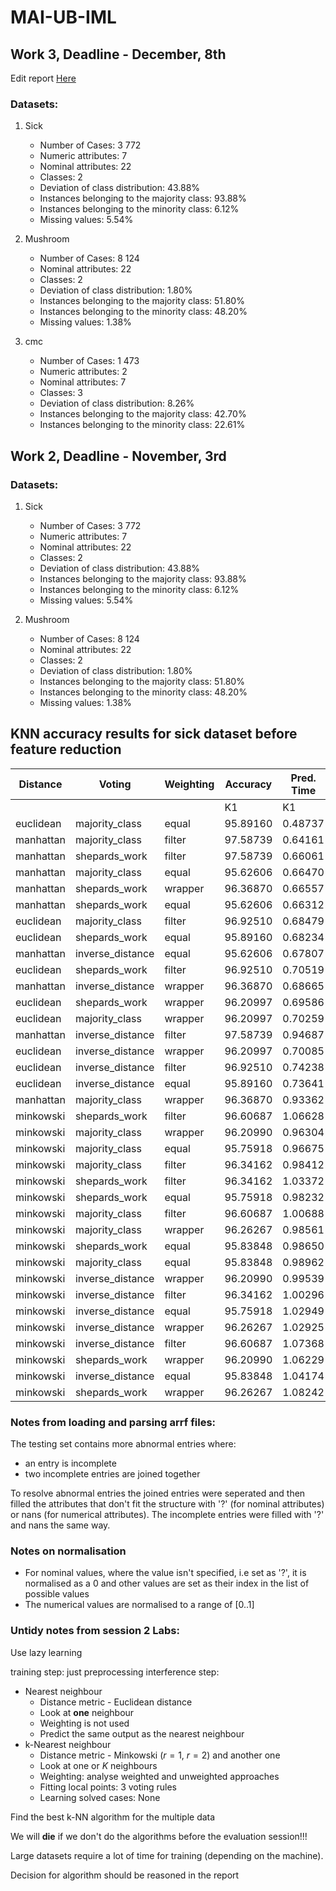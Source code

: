 # MAI-UB-IML

## Work 3, Deadline - December, 8th

Edit report [Here](https://docs.google.com/document/d/1-Ye6cBojwXEHfyYGivocpvwlN2uZXfafMD3xGi19afU/edit?tab=t.0)

### Datasets:
1. Sick
    - Number of Cases: 3 772
    - Numeric attributes: 7
    - Nominal attributes: 22
    - Classes: 2
    - Deviation of class distribution: 43.88%
    - Instances belonging to the majority class: 93.88%
    - Instances belonging to the minority class: 6.12%
    - Missing values: 5.54%

2. Mushroom
    - Number of Cases: 8 124
    - Nominal attributes: 22
    - Classes: 2
    - Deviation of class distribution: 1.80%
    - Instances belonging to the majority class: 51.80%
    - Instances belonging to the minority class: 48.20%
    - Missing values: 1.38%

3. cmc
    - Number of Cases: 1 473
    - Numeric attributes: 2
    - Nominal attributes: 7
    - Classes: 3
    - Deviation of class distribution: 8.26%
    - Instances belonging to the majority class: 42.70%
    - Instances belonging to the minority class: 22.61%



## Work 2, Deadline - November, 3rd

### Datasets:
1. Sick
    - Number of Cases: 3 772
    - Numeric attributes: 7
    - Nominal attributes: 22
    - Classes: 2
    - Deviation of class distribution: 43.88%
    - Instances belonging to the majority class: 93.88%
    - Instances belonging to the minority class: 6.12%
    - Missing values: 5.54%

2. Mushroom
    - Number of Cases: 8 124
    - Nominal attributes: 22
    - Classes: 2
    - Deviation of class distribution: 1.80%
    - Instances belonging to the majority class: 51.80%
    - Instances belonging to the minority class: 48.20%
    - Missing values: 1.38%

## KNN accuracy results for sick dataset before feature reduction

| Distance | Voting | Weighting | Accuracy | Pred. Time | Accuracy | Pred. Time | Accuracy | Pred. Time | Accuracy | Pred. Time | Best k |
|---|---|---|---|---|---|---|---|---|---|---|---|
|||| K1 | K1 | K3 | K3 | K5 | K5 | K7 | K7 ||
| euclidean | majority_class | equal | 95.89160 | 0.48737 | 95.86430 | 0.48270 | 96.20878 | 0.46841 | 96.26190 | 0.46183 | 7 |
| manhattan | majority_class | filter | 97.58739 | 0.64161 | 97.72030 | 0.89665 | 97.58739 | 0.95843 | 97.45533 | 0.91822 | 1 |
| manhattan | shepards_work | filter | 97.58739 | 0.66061 | 97.69363 | 0.66532 | 97.71995 | 0.65684 | 97.69363 | 0.65779 | 5 |
| manhattan | majority_class | equal | 95.62606 | 0.66470 | 95.81076 | 0.67922 | 96.26204 | 0.66267 | 96.12935 | 0.65826 | 7 |
| manhattan | shepards_work | wrapper | 96.36870 | 0.66557 | 96.63339 | 0.66295 | 96.50098 | 0.66635 | 96.71318 | 0.67527 | 3 |
| manhattan | shepards_work | equal | 95.62606 | 0.66312 | 95.70571 | 0.67209 | 95.83806 | 0.66730 | 95.86451 | 0.68108 | 1 |
| euclidean | majority_class | filter | 96.92510 | 0.68479 | 96.87156 | 0.68939 | 96.87219 | 0.73314 | 97.03134 | 0.79163 | 1 |
| euclidean | shepards_work | equal | 95.89160 | 0.68234 | 95.91784 | 0.68611 | 95.91749 | 0.67804 | 96.07650 | 0.67928 | 5 |
| manhattan | inverse_distance | equal | 95.62606 | 0.67807 | 95.70501 | 0.68082 | 95.54754 | 0.69004 | 95.38734 | 0.68990 | 1 |
| euclidean | shepards_work | filter | 96.92510 | 0.70519 | 97.13674 | 0.69206 | 97.05752 | 0.69324 | 97.24334 | 0.74089 | 3 |
| manhattan | inverse_distance | wrapper | 96.36870 | 0.68665 | 96.10233 | 0.71627 | 96.26267 | 0.71238 | 96.31558 | 0.70863 | 1 |
| euclidean | shepards_work | wrapper | 96.20997 | 0.69586 | 96.44821 | 0.70556 | 96.42168 | 0.74770 | 96.60736 | 0.72980 | 1 |
| euclidean | majority_class | wrapper | 96.20997 | 0.70259 | 96.42126 | 0.69772 | 96.47431 | 0.71287 | 96.63318 | 0.71387 | 3 |
| manhattan | inverse_distance | filter | 97.58739 | 0.94687 | 97.21709 | 1.00387 | 97.11050 | 1.00152 | 97.29632 | 0.70729 | 7 |
| euclidean | inverse_distance | wrapper | 96.20997 | 0.70085 | 96.02416 | 0.71392 | 96.07686 | 0.71748 | 95.99735 | 0.72451 | 1 |
| euclidean | inverse_distance | filter | 96.92510 | 0.74238 | 96.34183 | 0.71620 | 96.66013 | 0.73943 | 96.55389 | 0.72490 | 3 |
| euclidean | inverse_distance | equal | 95.89160 | 0.73641 | 95.89076 | 0.72615 | 96.12913 | 0.78553 | 95.62578 | 0.79529 | 3 |
| manhattan | majority_class | wrapper | 96.36870 | 0.93362 | 96.65943 | 0.94236 | 96.60701 | 0.95883 | 96.71297 | 0.90647 | 7 |
| minkowski | shepards_work | filter | 96.60687 | 1.06628 | 96.71290 | 1.05283 | 96.76609 | 1.03741 | 96.87233 | 0.96712 | 7 |
| minkowski | majority_class | wrapper | 96.20990 | 0.96304 | 96.26197 | 1.04454 | 96.39460 | 0.98180 | 96.55382 | 0.98179 | 1 |
| minkowski | majority_class | equal | 95.75918 | 0.96675 | 95.78445 | 0.98657 | 95.99679 | 1.03284 | 96.15601 | 1.02612 | 1 |
| minkowski | majority_class | filter | 96.34162 | 0.98412 | 96.52687 | 0.99887 | 96.39467 | 1.00154 | 96.71325 | 0.97773 | 7 |
| minkowski | shepards_work | filter | 96.34162 | 1.03372 | 96.50042 | 1.02019 | 96.55382 | 0.97979 | 96.71325 | 1.05410 | 5 |
| minkowski | shepards_work | equal | 95.75918 | 0.98232 | 95.91756 | 0.98151 | 95.91763 | 0.98254 | 96.10317 | 0.97942 | 7 |
| minkowski | majority_class | filter | 96.60687 | 1.00688 | 96.65999 | 1.00479 | 96.60694 | 0.98519 | 96.76623 | 1.03306 | 5 |
| minkowski | majority_class | wrapper | 96.26267 | 0.98561 | 96.42119 | 1.03454 | 96.55389 | 1.03911 | 96.52708 | 1.00222 | 1 |
| minkowski | shepards_work | equal | 95.83848 | 0.98650 | 95.94409 | 1.01299 | 96.02366 | 0.99330 | 96.07664 | 0.98984 | 1 |
| minkowski | majority_class | equal | 95.83848 | 0.98962 | 95.89055 | 1.00098 | 96.10275 | 0.99171 | 96.26197 | 1.00043 | 5 |
| minkowski | inverse_distance | wrapper | 96.20990 | 0.99539 | 96.23544 | 1.01723 | 96.15594 | 1.02846 | 95.86451 | 1.07648 | 1 |
| minkowski | inverse_distance | filter | 96.34162 | 1.00296 | 96.36835 | 1.04291 | 96.20906 | 1.01985 | 96.36884 | 1.01910 | 1 |
| minkowski | inverse_distance | equal | 95.75918 | 1.02949 | 95.78445 | 1.02214 | 95.99679 | 1.03853 | 95.62621 | 1.04451 | 3 |
| minkowski | inverse_distance | wrapper | 96.26267 | 1.02925 | 96.34190 | 1.02819 | 96.10331 | 1.04314 | 95.75848 | 1.15012 | 3 |
| minkowski | inverse_distance | filter | 96.60687 | 1.07368 | 96.44835 | 1.11725 | 96.31537 | 1.03973 | 96.44779 | 1.03102 | 7 |
| minkowski | shepards_work | wrapper | 96.20990 | 1.06229 | 96.26253 | 1.05203 | 96.42168 | 1.04890 | 96.58069 | 1.04549 | 7 |
| minkowski | inverse_distance | equal | 95.83848 | 1.04174 | 95.91700 | 1.05210 | 96.12920 | 1.06004 | 95.46691 | 1.05832 | 1 |
| minkowski | shepards_work | wrapper | 96.26267 | 1.08242 | 96.36863 | 1.06983 | 96.50133 | 1.08450 | 96.63382 | 1.06248 | 7 |

### Notes from loading and parsing arrf files:
The testing set contains more abnormal entries where:
 - an entry is incomplete
 - two incomplete entries are joined together

To resolve abnormal entries the joined entries were seperated and then filled the attributes that don't fit the structure with '?' (for nominal attributes) or nans (for numerical attributes). The incomplete entries were filled with '?' and nans the same way.

### Notes on normalisation
 - For nominal values, where the value isn't specified, i.e set as '?', it is normalised as a 0 and other values are set as their index in the list of possible values
 - The numerical values are normalised to a range of [0..1]


### Untidy notes from session 2 Labs:

Use lazy learning

training step: just preprocessing 
interference step:
 - Nearest neighbour
	 - Distance metric - Euclidean distance
	 - Look at **one** neighbour
	 - Weighting is not used
	 - Predict the same output as the nearest neighbour
 - k-Nearest neighbour
	 - Distance metric - Minkowski ($r=1$, $r= 2$) and another one
	 - Look at one or $K$ neighbours
	 - Weighting: analyse weighted and unweighted approaches
	 - Fitting local points: 3 voting rules
	 - Learning solved cases: None

Find the best k-NN algorithm for the multiple data

We will **die** if we don't do the algorithms before the evaluation session!!!

Large datasets require a lot of time for training (depending on the machine).

Decision for algorithm should be reasoned in the report
